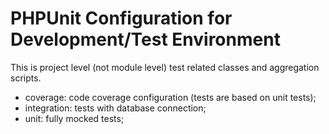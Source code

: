 # PHPUnit Configuration for Development/Test Environment 

This is project level (not module level) test related classes and aggregation scripts. 

* coverage: code coverage configuration (tests are based on unit tests);
* integration: tests with database connection;
* unit: fully mocked tests;